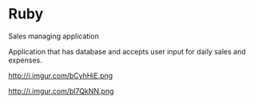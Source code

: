 # Ruby
Sales managing application

Application that has database and accepts user input for daily sales and expenses.

http://i.imgur.com/bCyhHiE.png

http://i.imgur.com/bl7QkNN.png
